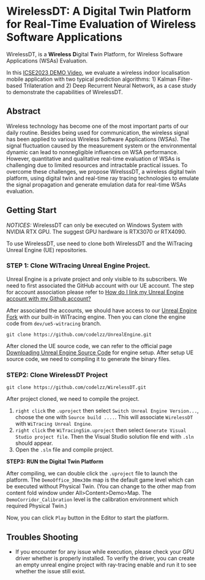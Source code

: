 # WirelessDT: A Digital Twin Platform for Real-Time Evaluation of Wireless Software Applications

WirelessDT, is a **Wireless** **D**igital **T**win Platform, for Wireless Software Applications (WSAs) Evaluation.

In this [ICSE2023 DEMO Video](https://youtu.be/9Kl-3jgMBUA), we evaluate a wireless indoor localisation mobile application with two typical prediction algorithms: 1) Kalman Filter-based Trilateration and 2) Deep Recurrent Neural Network, as a case study to demonstrate the capabilities of WirelessDT. 

## Abstract

Wireless technology has become one of the most important parts of our daily routine. Besides being used for communication, the wireless signal has been applied to various Wireless Software Applications (WSAs). The signal fluctuation caused by the measurement system or the environmental dynamic can lead to nonnegligible influences on WSA performance. However, quantitative and qualitative real-time evaluation of WSAs is challenging due to limited resources and intractable practical issues. To overcome these challenges, we propose WirelsssDT, a wireless digital twin platform, using digital twin and real-time ray tracing technologies to emulate the signal propagation and generate emulation data for real-time WSAs evaluation.

## Getting Start

*NOTICES:* WirelessDT can only be executed on Windows System with NVIDIA RTX GPU. The suggest GPU hardware is RTX3070 or RTX4090.

To use WirelessDT, use need to clone both WirelessDT and the WiTracing Unreal Engine (UE) repositories.

### STEP 1: Clone WiTracing Unreal Engine Project.

Unreal Engine is a private project and only visible to its subscribers. We need to first associated the GitHub account with our UE account. The step for account association please refer to [How do I link my Unreal Engine account with my Github account?](https://www.epicgames.com/help/en-US/epic-accounts-c5719348850459/connect-accounts-c5719351300507/how-do-i-link-my-unreal-engine-account-with-my-github-account-a5720369784347)

After associated the accounts, we should have access to our [Unreal Engine Fork](https://github.com/codelzz/UnrealEngine/tree/dev/ue5-witracing) with our built-in WiTracing engine. Then you can clone the engine code from `dev/ue5-witracing` branch.

```shell
git clone https://github.com/codelzz/UnrealEngine.git
```

After cloned the UE source code, we can refer to the official page [Downloading Unreal Engine Source Code](https://docs.unrealengine.com/5.1/en-US/downloading-unreal-engine-source-code/) for engine setup. After setup UE source code, we need to compiling it to generate the binary files.

### STEP2: Clone WirelessDT Project

```shell
git clone https://github.com/codelzz/WirelessDT.git
```

After project cloned, we need to compile the project. 

1. `right click` the `.uproject` then select  `Switch Unreal Engine Version...`, choose the one with `Source build ....`. This will associate `WirelessDT` with `WiTracing Unreal Engine`. 
2. `right click` the `WiTracingSim.uproject` then select `Generate Visual Studio project file`. Then the Visual Studio solution file end with `.sln` should appear.
3. Open the `.sln` file and compile project.

**STEP3: RUN the Digital Twin Platform**

After compiling, we can double click the  `.uproject`  file to launch the platform. The `DemoOffice_30mx30m` map is the default game level which can be executed without Physical Twin. (You can change to the other map from content fold window under All>Content>Demo>Map. The `DemoCorridor_Calibration` level is the calibration environment which required Physical Twin.)

Now, you can click `Play` button in the Editor to start the platform.



## Troubles Shooting

* If you encounter for any issue while execution, please check your GPU driver whether is properly installed. To verify the driver, you can create an empty unreal engine project with ray-tracing enable and run it to see whether the issue still exist.